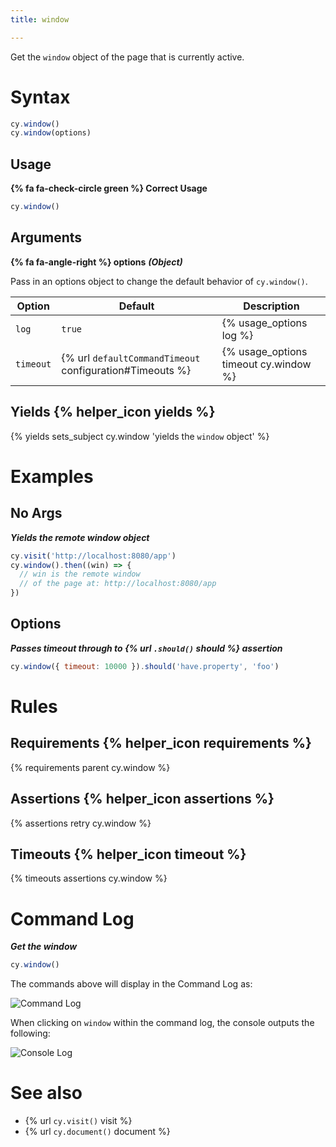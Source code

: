 ```yaml
---
title: window

---
```


Get the `window` object of the page that is currently active.

# Syntax

```javascript
cy.window()
cy.window(options)
```

## Usage

**{% fa fa-check-circle green %} Correct Usage**

```javascript
cy.window()
```

## Arguments

**{% fa fa-angle-right %} options** ***(Object)***

Pass in an options object to change the default behavior of `cy.window()`.

Option | Default | Description
--- | --- | ---
`log` | `true` | {% usage_options log %}
`timeout` | {% url `defaultCommandTimeout` configuration#Timeouts %} | {% usage_options timeout cy.window %}

## Yields {% helper_icon yields %}

{% yields sets_subject cy.window 'yields the `window` object' %}

# Examples

## No Args

***Yields the remote window object***

```javascript
cy.visit('http://localhost:8080/app')
cy.window().then((win) => {
  // win is the remote window
  // of the page at: http://localhost:8080/app
})
```

## Options

***Passes timeout through to {% url `.should()` should %} assertion***

```javascript
cy.window({ timeout: 10000 }).should('have.property', 'foo')
```

# Rules

## Requirements {% helper_icon requirements %}

{% requirements parent cy.window %}

## Assertions {% helper_icon assertions %}

{% assertions retry cy.window %}

## Timeouts {% helper_icon timeout %}

{% timeouts assertions cy.window %}

# Command Log

***Get the window***

```javascript
cy.window()
```

The commands above will display in the Command Log as:

![Command Log](/img/api/window/window-command-log-for-cypress-tests.png)

When clicking on `window` within the command log, the console outputs the following:

![Console Log](/img/api/window/console-shows-the-applications-window-object-being-tested.png)

# See also

- {% url `cy.visit()` visit %}
- {% url `cy.document()` document %}

